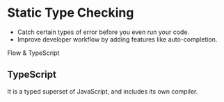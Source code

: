 # Static Type Checking

* Catch certain types of error before you even run your code.
* Improve developer workflow by adding features like auto-completion. 


Flow & TypeScript


## TypeScript
It is a typed superset of JavaScript, and includes its own compiler. 